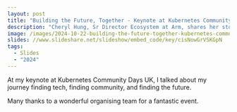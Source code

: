 ```yaml
---
layout: post
title: "Building the Future, Together - Keynote at Kubernetes Community Days UK, 2024"
description: "Cheryl Hung, Sr Director Ecosystem at Arm, shares her story of finding tech, finding community and finding the future."
image: /images/2024-10-22-building-the-future-together-kubernetes-community-days-2024.jpg
slides: //www.slideshare.net/slideshow/embed_code/key/cisNowGrVSKGpN
tags:
  - Slides
  - "2024"
---
```


At my keynote at Kubernetes Community Days UK, I talked about my journey finding tech, finding community, and finding the future.

Many thanks to a wonderful organising team for a fantastic event.
